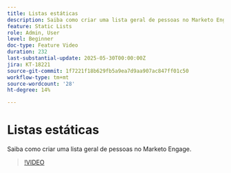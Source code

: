 ```yaml
---
title: Listas estáticas
description: Saiba como criar uma lista geral de pessoas no Marketo Engage.
feature: Static Lists
role: Admin, User
level: Beginner
doc-type: Feature Video
duration: 232
last-substantial-update: 2025-05-30T00:00:00Z
jira: KT-18221
source-git-commit: 1f7221f18b629fb5a9ea7d9aa907ac847ff01c50
workflow-type: tm+mt
source-wordcount: '28'
ht-degree: 14%

---
```



# Listas estáticas

Saiba como criar uma lista geral de pessoas no Marketo Engage.

>[!VIDEO](https://video.tv.adobe.com/v/3463219/?learn=on&enablevpops&captions=por_br)
